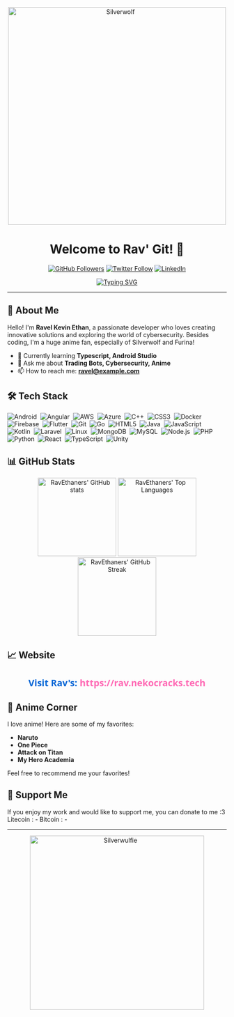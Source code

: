 <div align="center">
  <img src="https://i.pinimg.com/originals/13/c3/d6/13c3d6d30072b6817d2a9af47aabdc8c.gif" alt="Silverwolf" width="500">
</div>

<h1 align="center">Welcome to Rav' Git! 🌟</h1>

<p align="center">
  <a href="https://github.com/RavEthaners"><img src="https://img.shields.io/github/followers/RavEthaners?label=Followers&style=social" alt="GitHub Followers"></a>
  <a href="https://twitter.com/yourtwitterhandle"><img src="https://img.shields.io/twitter/follow/yourtwitterhandle?label=Twitter&style=social" alt="Twitter Follow"></a>
  <a href="https://linkedin.com/in/yourlinkedinprofile"><img src="https://img.shields.io/badge/-LinkedIn-blue?style=flat&logo=Linkedin&logoColor=white" alt="LinkedIn"></a>
</p>

<p align="center">
  <a href="https://git.io/typing-svg"><img src="https://readme-typing-svg.demolab.com?font=Fira+Code&weight=500&size=24&pause=1000&color=36BCF7&center=true&vCenter=true&width=435&lines=Full-Stack+Developer;Cybersecurity+Enthusiast;Anime+Lover" alt="Typing SVG"></a>
</p>

---

## 👋 About Me

Hello! I'm **Ravel Kevin Ethan**, a passionate developer who loves creating innovative solutions and exploring the world of cybersecurity. Besides coding, I'm a huge anime fan, especially of Silverwolf and Furina!

- 🌱 Currently learning **Typescript, Android Studio**
- 💬 Ask me about **Trading Bots, Cybersecurity, Anime**
- 📫 How to reach me: **ravel@example.com**

## 🛠️ Tech Stack

![Android](https://img.shields.io/badge/-Android-05122A?style=flat&logo=android)&nbsp;
![Angular](https://img.shields.io/badge/-Angular-05122A?style=flat&logo=angular)&nbsp;
![AWS](https://img.shields.io/badge/-AWS-05122A?style=flat&logo=amazon-aws)&nbsp;
![Azure](https://img.shields.io/badge/-Azure-05122A?style=flat&logo=microsoft-azure)&nbsp;
![C++](https://img.shields.io/badge/-C++-05122A?style=flat&logo=cplusplus)&nbsp;
![CSS3](https://img.shields.io/badge/-CSS3-05122A?style=flat&logo=css3)&nbsp;
![Docker](https://img.shields.io/badge/-Docker-05122A?style=flat&logo=docker)&nbsp;
![Firebase](https://img.shields.io/badge/-Firebase-05122A?style=flat&logo=firebase)&nbsp;
![Flutter](https://img.shields.io/badge/-Flutter-05122A?style=flat&logo=flutter)&nbsp;
![Git](https://img.shields.io/badge/-Git-05122A?style=flat&logo=git)&nbsp;
![Go](https://img.shields.io/badge/-Go-05122A?style=flat&logo=go)&nbsp;
![HTML5](https://img.shields.io/badge/-HTML5-05122A?style=flat&logo=html5)&nbsp;
![Java](https://img.shields.io/badge/-Java-05122A?style=flat&logo=java)&nbsp;
![JavaScript](https://img.shields.io/badge/-JavaScript-05122A?style=flat&logo=javascript)&nbsp;
![Kotlin](https://img.shields.io/badge/-Kotlin-05122A?style=flat&logo=kotlin)&nbsp;
![Laravel](https://img.shields.io/badge/-Laravel-05122A?style=flat&logo=laravel)&nbsp;
![Linux](https://img.shields.io/badge/-Linux-05122A?style=flat&logo=linux)&nbsp;
![MongoDB](https://img.shields.io/badge/-MongoDB-05122A?style=flat&logo=mongodb)&nbsp;
![MySQL](https://img.shields.io/badge/-MySQL-05122A?style=flat&logo=mysql)&nbsp;
![Node.js](https://img.shields.io/badge/-Node.js-05122A?style=flat&logo=node.js)&nbsp;
![PHP](https://img.shields.io/badge/-PHP-05122A?style=flat&logo=php)&nbsp;
![Python](https://img.shields.io/badge/-Python-05122A?style=flat&logo=python)&nbsp;
![React](https://img.shields.io/badge/-React-05122A?style=flat&logo=react)&nbsp;
![TypeScript](https://img.shields.io/badge/-TypeScript-05122A?style=flat&logo=typescript)&nbsp;
![Unity](https://img.shields.io/badge/-Unity-05122A?style=flat&logo=unity)&nbsp;

## 📊 GitHub Stats

<div align="center">
  <img height="180em" src="http://github-profile-summary-cards.vercel.app/api/cards/profile-details?username=ravethaners&theme=aura_dark" alt="RavEthaners' GitHub stats" />
  <img height="180em" src="https://github-readme-stats.vercel.app/api/top-langs/?username=RavEthaners&layout=compact&langs_count=7&theme=react" alt="RavEthaners' Top Languages" />
</div>

<div align="center">
  <img height="180em" src="https://github-readme-streak-stats.herokuapp.com/?user=RavEthaners&theme=react" alt="RavEthaners' GitHub Streak" />
</div>

## 📈 Website

<div align="center">
  <a href="https://rav.nekocracks.tech" target="_blank" style="text-decoration: none;">
    <h2 style="color: #0366d6; font-family: 'Segoe UI', Tahoma, Geneva, Verdana, sans-serif;">
      Visit Rav's: <span style="color: #ff69b4;">https://rav.nekocracks.tech</span>
    </h2>
  </a>
</div>

## 🎨 Anime Corner

I love anime! Here are some of my favorites:
- **Naruto**
- **One Piece**
- **Attack on Titan**
- **My Hero Academia**

Feel free to recommend me your favorites!

## 💖 Support Me

If you enjoy my work and would like to support me, you can donate to me :3
Litecoin : -
Bitcoin : -

---

<div align="center">
  <img src="https://media.tenor.com/oKIYgqpUjRsAAAAi/silver-wolf-honkai.gif" alt="Silverwulfie" width="400">
</div>

